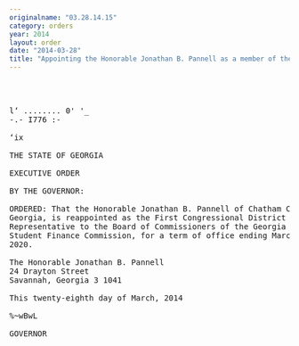 ```yaml
---
originalname: "03.28.14.15"
category: orders
year: 2014
layout: order
date: "2014-03-28"
title: "Appointing the Honorable Jonathan B. Pannell as a member of the Board of Commissioners of the Georgia Student Finance Commission"
---
```

<pre>
  
  

l‘ ........ 0' '_
-.- I776 :-

‘ix

THE STATE OF GEORGIA

EXECUTIVE ORDER

BY THE GOVERNOR:

ORDERED: That the Honorable Jonathan B. Pannell of Chatham County,
Georgia, is reappointed as the First Congressional District
Representative to the Board of Commissioners of the Georgia
Student Finance Commission, for a term of office ending March 15,
2020.

The Honorable Jonathan B. Pannell
24 Drayton Street
Savannah, Georgia 3 1041

This twenty-eighth day of March, 2014

%~wBwL

GOVERNOR

</pre>
